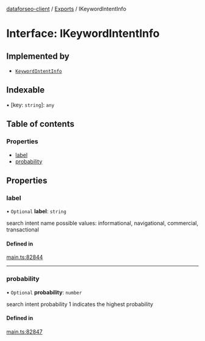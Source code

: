 [dataforseo-client](../README.md) / [Exports](../modules.md) / IKeywordIntentInfo

# Interface: IKeywordIntentInfo

## Implemented by

- [`KeywordIntentInfo`](../classes/KeywordIntentInfo.md)

## Indexable

▪ [key: `string`]: `any`

## Table of contents

### Properties

- [label](IKeywordIntentInfo.md#label)
- [probability](IKeywordIntentInfo.md#probability)

## Properties

### label

• `Optional` **label**: `string`

search intent name
possible values: informational, navigational, commercial, transactional

#### Defined in

[main.ts:82844](https://github.com/dataforseo/TypeScriptClient/blob/7ca1aa4/main.ts#L82844)

___

### probability

• `Optional` **probability**: `number`

search intent probability
1 indicates the highest probability

#### Defined in

[main.ts:82847](https://github.com/dataforseo/TypeScriptClient/blob/7ca1aa4/main.ts#L82847)

